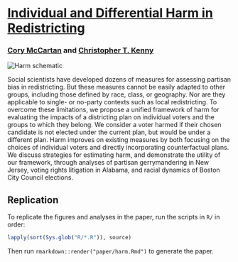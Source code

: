 # [Individual and Differential Harm in Redistricting](https://osf.io/preprints/socarxiv/nc2x7/)

### [Cory McCartan](https://corymccartan.com) and [Christopher T. Kenny](https://www.christophertkenny.com)

![Harm schematic](https://user-images.githubusercontent.com/2958471/187107731-ac78132f-479a-4c5c-bc6d-546d33f20500.png)

Social scientists have developed dozens of measures for assessing partisan bias in redistricting.
But these measures cannot be easily adapted to other groups, including those defined by race, class, or geography.
Nor are they applicable to single- or no-party contexts such as local redistricting.
To overcome these limitations, we propose a unified framework of harm for evaluating the impacts of a districting plan on individual voters and the groups to which they belong.
We consider a voter harmed if their chosen candidate is not elected under the current plan, but would be under a different plan.
Harm improves on existing measures by both focusing on the choices of individual voters and directly incorporating counterfactual plans.
We discuss strategies for estimating harm, and demonstrate the utility of our framework, through analyses of partisan gerrymandering in New Jersey, voting rights litigation in Alabama, and racial dynamics of Boston City Council elections.

## Replication

To replicate the figures and analyses in the paper, run the scripts in `R/` in order:

``` r
lapply(sort(Sys.glob("R/*.R")), source)
```

Then run `rmarkdown::render("paper/harm.Rmd")` to generate the paper.

